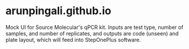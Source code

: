 # arunpingali.github.io

Mock UI for Source Molecular's qPCR kit. Inputs are test type, number of samples, and number of replicates, and outputs are code (unseen) and plate layout, which will feed into StepOnePlus software.
